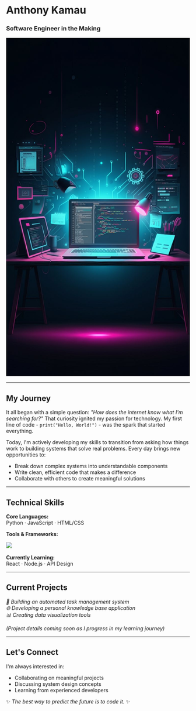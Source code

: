 # Anthony Kamau  
### Software Engineer in the Making  

![Profile Banner](./assets/code.jpg)

---

## My Journey  

It all began with a simple question: *"How does the internet know what I'm searching for?"* That curiosity ignited my passion for technology. My first line of code - `print("Hello, World!")` - was the spark that started everything.  

Today, I'm actively developing my skills to transition from asking how things work to building systems that solve real problems. Every day brings new opportunities to:  
- Break down complex systems into understandable components  
- Write clean, efficient code that makes a difference  
- Collaborate with others to create meaningful solutions  

---

## Technical Skills  

**Core Languages:**  
Python · JavaScript · HTML/CSS  

**Tools & Frameworks:**  


<p align="left">
  <img src="https://skillicons.dev/icons?i=html,css,python,django,git,github,linux,vscode" />
</p> 

**Currently Learning:**  
React · Node.js · API Design  

---

## Current Projects  

*🔧 Building an automated task management system*  
*🌐 Developing a personal knowledge base application*  
*📊 Creating data visualization tools*  

*(Project details coming soon as I progress in my learning journey)*  

---


## Let's Connect  

I'm always interested in:  
- Collaborating on meaningful projects  
- Discussing system design concepts  
- Learning from experienced developers  

✨ *The best way to predict the future is to code it.* ✨
